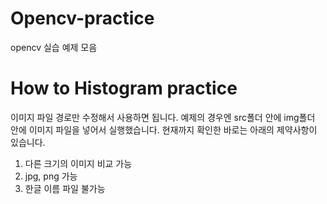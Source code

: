 # Opencv-practice
opencv 실습 예제 모음
# How to Histogram practice
이미지 파일 경로만 수정해서 사용하면 됩니다.
예제의 경우엔 src폴더 안에 img폴더 안에 이미지 파일을 넣어서 실행했습니다.
현재까지 확인한 바로는 아래의 제약사항이 있습니다.
1. 다른 크기의 이미지 비교 가능
2. jpg, png 가능
3. 한글 이름 파일 불가능
